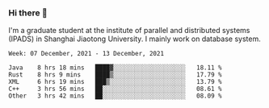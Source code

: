 ### Hi there 👋

I'm a graduate student at the institute of parallel and distributed systems (IPADS) in Shanghai Jiaotong University. I mainly work on database system.

<!--START_SECTION:waka-->
```text
Week: 07 December, 2021 - 13 December, 2021

Java    8 hrs 18 mins   ████▓░░░░░░░░░░░░░░░░░░░░   18.11 % 
Rust    8 hrs 9 mins    ████▒░░░░░░░░░░░░░░░░░░░░   17.79 % 
XML     6 hrs 19 mins   ███▒░░░░░░░░░░░░░░░░░░░░░   13.79 % 
C++     3 hrs 56 mins   ██░░░░░░░░░░░░░░░░░░░░░░░   08.61 % 
Other   3 hrs 42 mins   ██░░░░░░░░░░░░░░░░░░░░░░░   08.09 % 
```
<!--END_SECTION:waka-->

<!--
**yqmmm/yqmmm** is a ✨ _special_ ✨ repository because its `README.md` (this file) appears on your GitHub profile.

Here are some ideas to get you started:

- 🔭 I’m currently working on ...
- 🌱 I’m currently learning ...
- 👯 I’m looking to collaborate on ...
- 🤔 I’m looking for help with ...
- 💬 Ask me about ...
- 📫 How to reach me: ...
- 😄 Pronouns: ...
- ⚡ Fun fact: ...
-->
